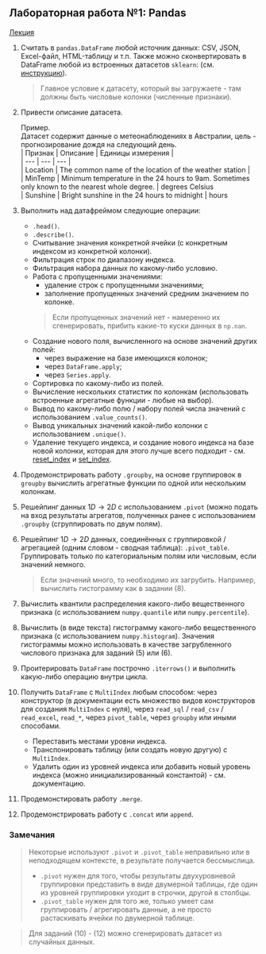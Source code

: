## Лабораторная работа №1: Pandas

[Лекция](../lectures/lecture_1/lecture_1.ipynb)

1. Считать в `pandas.DataFrame` любой источник данных: CSV, JSON, Excel-файл, HTML-таблицу и т.п.
Также можно сконвертировать в DataFrame любой из встроенных датасетов `sklearn`: (см. [инструкцию](https://stackoverflow.com/questions/38105539/how-to-convert-a-scikit-learn-dataset-to-a-pandas-dataset)).  
   > Главное условие к датасету, который вы загружаете - там должны быть числовые колонки (численные признаки).

2. Привести описание датасета.  

   Пример.  
   Датасет содержит данные о метеонаблюдениях в Австралии, цель - прогнозирование дождя на следующий день.  
   | Признак | Описание | Единицы измерения |  
   | --- | --- | --- |  
   | Location | The common name of the location of the weather station |  
   | MinTemp | Minimum temperature in the 24 hours to 9am. Sometimes only known to the nearest whole degree. | degrees Celsius  
   | Sunshine | Bright sunshine in the 24 hours to midnight | hours

3. Выполнить над датафреймом следующие операции:  
   - `.head()`.
   - `.describe()`.
   - Считывание значения конкретной ячейки (с конкретным индексом из конкретной колонки).
   - Фильтрация строк по диапазону индекса.
   - Фильтрация набора данных по какому-либо условию.
   - Работа с пропущенными значениями:
      + удаление строк с пропущенными значениями;
      + заполнение пропущенных значений средним значением по колонке.  
     > Если пропущенных значений нет - намеренно их сгенерировать, прибить какие-то куски данных в `np.nan`.
   - Создание нового поля, вычисленного на основе значений других полей:
      + через выражение на базе имеющихся колонок;
      + через `DataFrame.apply`;
      + через `Series.apply`.
   - Сортировка по какому-либо из полей.
   - Вычисление нескольких статистик по колонкам (использовать встроенные агрегатные функции - любые на выбор).
   - Вывод по какому-либо полю / набору полей числа значений с использованием `.value_counts()`.
   - Вывод уникальных значений какой-либо колонки с использованием `.unique()`.
   - Удаление текущего индекса, и создание нового индекса на базе новой колонки, которая для этого лучше всего подходит - см. 
[reset_index](https://pandas.pydata.org/docs/reference/api/pandas.DataFrame.reset_index.html) и 
[set_index](https://pandas.pydata.org/docs/reference/api/pandas.DataFrame.set_index.html).

4. Продемонстрировать работу `.groupby`, на основе группировок в `groupby` вычислить агрегатные функции по одной или нескольким колонкам.

5. Решейпинг данных $1D\rightarrow2D$ с использованием `.pivot` (можно подать на вход результаты агрегатов, полученных ранее с использованием `.groupby` (сгруппировать по двум полям). 

6. Решейпинг $1D\rightarrow2D$ данных, соединённых с группировкой / агрегацией (одним словом - сводная таблица): `.pivot_table`. Группировать только по категориальным полям или числовым, если значений немного.
   > Если значений много, то необходимо их загрубить. Например, вычислить гистограмму как в задании (8).

7. Вычислить квантили распределения какого-либо вещественного признака (с использованием `numpy.quantile` или `numpy.percentile`).  

8. Вычислить (в виде текста) гистограмму какого-либо вещественного признака (с использованием `numpy.histogram`). Значения гистограммы можно использовать в качестве загрубленного числового признака для заданий (5) или (6).  

9. Проитерировать `DataFrame` построчно `.iterrows()` и выполнить какую-либо операцию внутри цикла.  

10. Получить `DataFrame` с `MultiIndex` любым способом: через конструктор (в документации есть множество видов конструкторов для создания `MultiIndex` с нуля), через `read_sql` / `read_csv` / `read_excel`, `read_*`, через `pivot_table`, через `groupby` или иными способами.  
    - Переставить местами уровни индекса.
    - Транспонировать таблицу (или создать новую другую) с `MultiIndex`.
    - Удалить один из уровней индекса или добавить новый уровень индекса (можно инициализированный константой) - см. документацию.

11. Продемонстировать работу `.merge`.

12. Продемонстрировать работу с `.concat` или `append`.

### Замечания

> Некоторые используют `.pivot` и `.pivot_table` неправильно или в неподходящем контексте, в результате получается бессмыслица.
> - `.pivot` нужен для того, чтобы результаты двухуровневой группировки представить в виде двумерной таблицы, где один из уровней группировки уходит в строчки, другой в столбцы.
> - `.pivot_table` нужен для того же, только умеет сам группировать / агрегировать данные, а не просто растаскивать ячейки по двумерной таблице.

> Для заданий (10) - (12) можно сгенерировать датасет из случайных данных.
